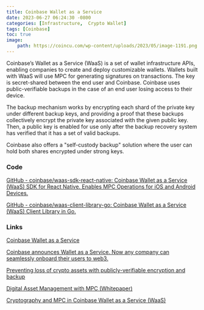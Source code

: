 ```yaml
---
title: Coinbase Wallet as a Service
date: 2023-06-27 06:24:30 -0800
categories: [Infrastructure,  Crypto Wallet]
tags: [Coinbase]
toc: true
image:
    path: https://coincu.com/wp-content/uploads/2023/05/image-1191.png
---
```


Coinbase’s Wallet as a Service (WaaS) is a set of wallet infrastructure APIs, enabling companies to create and deploy customizable wallets. Wallets built with WaaS will use MPC for generating signatures on transactions. The key is secret-shared between the end user and Coinbase. Coinbase uses public-verifiable backups in the case of an end user losing access to their device. 

The backup mechanism works by encrypting each shard of the private key under different backup keys, and providing a proof that these backups collectively encrypt the private key associated with the given public key. Then, a public key is enabled for use only after the backup recovery system has verified that it has a set of valid backups.

Coinbase also offers a "self-custody backup" solution where the user can hold both shares encrypted under strong keys.

### Code

[GitHub - coinbase/waas-sdk-react-native: Coinbase Wallet as a Service (WaaS) SDK for React Native. Enables MPC Operations for iOS and Android Devices.](https://github.com/coinbase/waas-sdk-react-native)

[GitHub - coinbase/waas-client-library-go: Coinbase Wallet as a Service (WaaS) Client Library in Go.](https://github.com/coinbase/waas-client-library-go)

### Links

[Coinbase Wallet as a Service](https://www.coinbase.com/cloud/products/waas)

[Coinbase announces Wallet as a Service. Now any company can seamlessly onboard their users to web3.](https://www.coinbase.com/blog/coinbase-announces-wallet-as-a-service-now-any-company-can-seamlessly)

[Preventing loss of crypto assets with publicly-verifiable encryption and backup](https://www.coinbase.com/blog/preventing-loss-of-crypto-assets-with-publicly-verifiable-encryption-and)

[Digital Asset Management with MPC (Whitepaper)](https://www.coinbase.com/blog/digital-asset-management-with-mpc-whitepaper)

[Cryptography and MPC in Coinbase Wallet as a Service (WaaS)](https://coinbase.bynder.com/m/687ea39fd77aa80e/original/CB-MPC-Whitepaper.pdf)